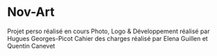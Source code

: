 # Nov-Art
Projet perso réalisé en cours
Photo, Logo & Développement réalisé par Hugues Georges-Picot
Cahier des charges réalisé par Elena Guillen et Quentin Canevet
